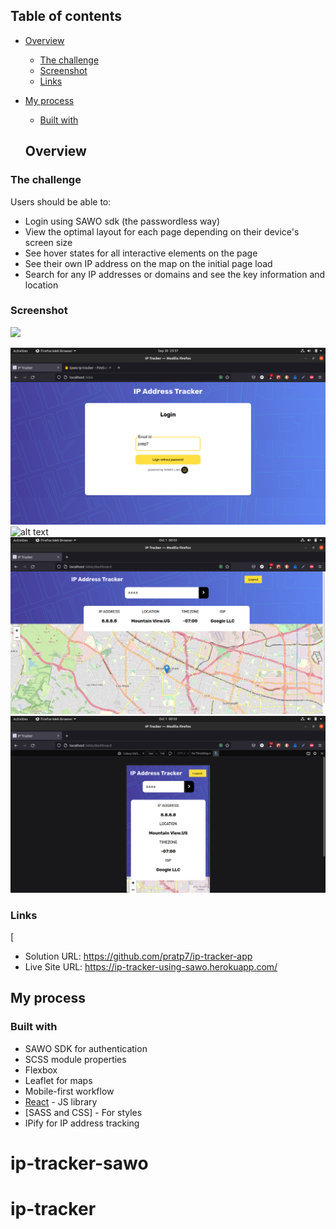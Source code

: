 ## Table of contents

- [Overview](#overview)
  - [The challenge](#the-challenge)
  - [Screenshot](#screenshot)
  - [Links](#links)
- [My process](#my-process)
  - [Built with](#built-with)
  
  ## Overview

### The challenge

Users should be able to:

- Login using SAWO sdk (the passwordless way)
- View the optimal layout for each page depending on their device's screen size
- See hover states for all interactive elements on the page
- See their own IP address on the map on the initial page load
- Search for any IP addresses or domains and see the key information and location

### Screenshot

![](./screenshot.jpg)

![alt text](src/screenshots/Login-desktop.png "Login desktop view")
![alt text](src/creenshots/login-mobile.png "Login mobile view")
![alt text](src/screenshots/DashBoard-active.png "active desktop view")
![alt text](src/screenshots/DashBoard-mobile.png "active mobile view")

### Links
[
- Solution URL:  https://github.com/pratp7/ip-tracker-app
- Live Site URL: https://ip-tracker-using-sawo.herokuapp.com/



## My process

### Built with

- SAWO SDK for authentication
- SCSS module properties
- Flexbox
- Leaflet for maps
- Mobile-first workflow
- [React](https://reactjs.org/) - JS library
- [SASS and CSS] - For styles
- IPify for IP address tracking

# ip-tracker-sawo
# ip-tracker
